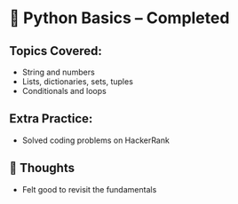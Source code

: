 # 📘 Python Basics – Completed

## Topics Covered:
- String and numbers
- Lists, dictionaries, sets, tuples
- Conditionals and loops

## Extra Practice:
- Solved coding problems on HackerRank

## 💭 Thoughts
- Felt good to revisit the fundamentals
